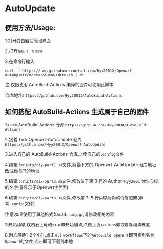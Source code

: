 # AutoUpdate
使用方法/Usage: 
-

1.打开路由器后管理界面

2.打开`系统`-`TTYD终端`

3.在命令行输入

`curl -s https://raw.githubusercontent.com/Hyy2001X/Openwrt-AutoUpdate/master/AutoUpdate.sh | sh`

注:仅限使用 AutoBuild-Actions 编译的固件可使用此脚本

仓库地址:`https://github.com/Hyy2001X/AutoBuild-Actions`


如何搭配 AutoBuild-Actions 生成属于自己的固件
-

1.`Fork` AutoBuild-Actions 仓库 `https://github.com/Hyy2001X/AutoBuild-Actions`

2.接着 `Fork` Openwrt-AutoUpdate 仓库 `https://github.com/Hyy2001X/Openwrt-AutoUpdate`

3.进入自己的 AutoBuild-Actions 仓库,上传自己的`.config`文件

4.编辑 `Scripts/diy-part1.sh`文件,将最下方的 Openwrt-AutoUpdate 仓库地址改成你自己的地址

5.编辑 `Scripts/diy-part2.sh`文件,修改位于第 3 行的 Author=`Hyy2001` 为你心仪的名字(将显示于Openwrt主界面)

6.编辑 `Scripts/diy-part3.sh`文件,修改第 3-5 行内容为你的设备配置(参考`.config`文件)

注意:如果使用了其他格式如`ext4、img.gz`,请修改相关内容

7.开始编译,双击右上角的`Star`即开始编译,点击上方`Actions`即可查看编译进度

8.耐心等待1-2个小时,点击`All workflows`下的`AutoBuild OpenWrt`即可看到名为`Openwrt`的文件,点击即可下载到本地
